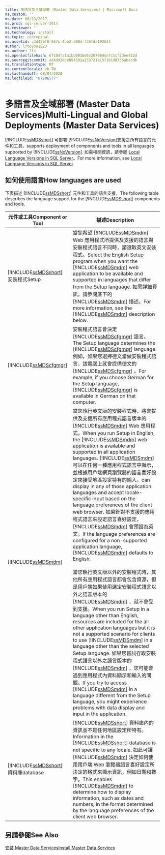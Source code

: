 ```yaml
---
title: 多語言及全域部署 (Master Data Services) | Microsoft Docs
ms.custom: ''
ms.date: 06/13/2017
ms.prod: sql-server-2014
ms.reviewer: ''
ms.technology: install
ms.topic: conceptual
ms.assetid: c3d485f8-867c-4aa2-a90d-f38fda192534
author: lrtoyou1223
ms.author: lle
ms.openlocfilehash: 6f10dfa1a1bb001bd6b207064de7c1cf2dee452d
ms.sourcegitcommit: ad4d92dce894592a259721a1571b1d8736abacdb
ms.translationtype: MT
ms.contentlocale: zh-TW
ms.lasthandoff: 08/04/2020
ms.locfileid: "87706577"
---
```

# <a name="multi-lingual-and-global-deployments-master-data-services"></a><span data-ttu-id="41d36-102">多語言及全域部署 (Master Data Services)</span><span class="sxs-lookup"><span data-stu-id="41d36-102">Multi-Lingual and Global Deployments (Master Data Services)</span></span>
  [!INCLUDE[ssMDSshort](../../includes/ssmdsshort-md.md)] <span data-ttu-id="41d36-103">可部署 [!INCLUDE[ssNoVersion](../../includes/ssnoversion-md.md)]支援之所有語言的元件和工具。</span><span class="sxs-lookup"><span data-stu-id="41d36-103">supports deployment of components and tools in all languages supported by [!INCLUDE[ssNoVersion](../../includes/ssnoversion-md.md)].</span></span> <span data-ttu-id="41d36-104">如需相關資訊，請參閱 [Local Language Versions in SQL Server](../../sql-server/install/local-language-versions-in-sql-server.md)。</span><span class="sxs-lookup"><span data-stu-id="41d36-104">For more information, see [Local Language Versions in SQL Server](../../sql-server/install/local-language-versions-in-sql-server.md).</span></span>  
  
## <a name="how-languages-are-used"></a><span data-ttu-id="41d36-105">如何使用語言</span><span class="sxs-lookup"><span data-stu-id="41d36-105">How languages are used</span></span>  
 <span data-ttu-id="41d36-106">下表描述 [!INCLUDE[ssMDSshort](../../includes/ssmdsshort-md.md)] 元件和工具的語言支援。</span><span class="sxs-lookup"><span data-stu-id="41d36-106">The following table describes the language support for the [!INCLUDE[ssMDSshort](../../includes/ssmdsshort-md.md)] components and tools.</span></span>  
  
|<span data-ttu-id="41d36-107">元件或工具</span><span class="sxs-lookup"><span data-stu-id="41d36-107">Component or Tool</span></span>|<span data-ttu-id="41d36-108">描述</span><span class="sxs-lookup"><span data-stu-id="41d36-108">Description</span></span>|  
|-----------------------|-----------------|  
|[!INCLUDE[ssMDSshort](../../includes/ssmdsshort-md.md)] <span data-ttu-id="41d36-109">安裝程式</span><span class="sxs-lookup"><span data-stu-id="41d36-109">Setup</span></span>|<span data-ttu-id="41d36-110">當您希望 [!INCLUDE[ssMDSmdm](../../includes/ssmdsmdm-md.md)] Web 應用程式所提供及支援的語言與安裝程式語言不同時，請選取英文安裝程式。</span><span class="sxs-lookup"><span data-stu-id="41d36-110">Select the English Setup program when you want the [!INCLUDE[ssMDSmdm](../../includes/ssmdsmdm-md.md)] web application to be available and supported in languages that differ from the Setup language.</span></span> <span data-ttu-id="41d36-111">如需詳細資訊，請參閱底下的 [!INCLUDE[ssMDSmdm](../../includes/ssmdsmdm-md.md)] 描述。</span><span class="sxs-lookup"><span data-stu-id="41d36-111">For more information, see the [!INCLUDE[ssMDSmdm](../../includes/ssmdsmdm-md.md)] description below.</span></span>|  
|[!INCLUDE[ssMDScfgmgr](../../includes/ssmdscfgmgr-md.md)]|<span data-ttu-id="41d36-112">安裝程式語言會決定 [!INCLUDE[ssMDScfgmgr](../../includes/ssmdscfgmgr-md.md)] 語言。</span><span class="sxs-lookup"><span data-stu-id="41d36-112">The Setup language determines the [!INCLUDE[ssMDScfgmgr](../../includes/ssmdscfgmgr-md.md)] language.</span></span> <span data-ttu-id="41d36-113">例如，如果您選擇德文當做安裝程式語言，該電腦上就會提供德文的 [!INCLUDE[ssMDScfgmgr](../../includes/ssmdscfgmgr-md.md)] 。</span><span class="sxs-lookup"><span data-stu-id="41d36-113">For example, if you choose German for the Setup language, [!INCLUDE[ssMDScfgmgr](../../includes/ssmdscfgmgr-md.md)] is available in German on that computer.</span></span>|  
|[!INCLUDE[ssMDSmdm](../../includes/ssmdsmdm-md.md)]|<span data-ttu-id="41d36-114">當您執行英文版的安裝程式時，將會提供及支援所有應用程式語言版本的 [!INCLUDE[ssMDSmdm](../../includes/ssmdsmdm-md.md)] Web 應用程式。</span><span class="sxs-lookup"><span data-stu-id="41d36-114">When you run Setup in English, the [!INCLUDE[ssMDSmdm](../../includes/ssmdsmdm-md.md)] web application is available and supported in all application languages.</span></span> [!INCLUDE[ssMDSmdm](../../includes/ssmdsmdm-md.md)] <span data-ttu-id="41d36-115">可以在任何一種應用程式語言中顯示，並根據用戶端網頁瀏覽器的語言喜好設定來接受地區設定特有的輸入。</span><span class="sxs-lookup"><span data-stu-id="41d36-115">can display in any of those application languages and accept locale-specific input based on the language preferences of the client web browser.</span></span> <span data-ttu-id="41d36-116">如果針對不支援的應用程式語言來設定語言喜好設定， [!INCLUDE[ssMDSmdm](../../includes/ssmdsmdm-md.md)] 會預設為英文。</span><span class="sxs-lookup"><span data-stu-id="41d36-116">If the language preferences are configured for a non-supported application language, [!INCLUDE[ssMDSmdm](../../includes/ssmdsmdm-md.md)] defaults to English.</span></span><br /><br /> <span data-ttu-id="41d36-117">當您執行英文版以外的安裝程式時，其他所有應用程式語言都會包含資源，但是用戶端如果使用選定安裝程式語言以外之語言版本的 [!INCLUDE[ssMDSmdm](../../includes/ssmdsmdm-md.md)] ，就不會受到支援。</span><span class="sxs-lookup"><span data-stu-id="41d36-117">When you run Setup in a language other than English, resources are included for the all other application languages but it is not a supported scenario for clients to use [!INCLUDE[ssMDSmdm](../../includes/ssmdsmdm-md.md)] in a language other than the selected Setup language.</span></span> <span data-ttu-id="41d36-118">如果您嘗試存取安裝程式語言以外之語言版本的 [!INCLUDE[ssMDSmdm](../../includes/ssmdsmdm-md.md)] ，您可能會遇到應用程式內資料顯示和輸入的問題。</span><span class="sxs-lookup"><span data-stu-id="41d36-118">If you try to access [!INCLUDE[ssMDSmdm](../../includes/ssmdsmdm-md.md)] in a language different from the Setup language, you might experience problems with data display and input in the application.</span></span>|  
|[!INCLUDE[ssMDSshort](../../includes/ssmdsshort-md.md)] <span data-ttu-id="41d36-119">資料庫</span><span class="sxs-lookup"><span data-stu-id="41d36-119">database</span></span>|<span data-ttu-id="41d36-120">[!INCLUDE[ssMDSshort](../../includes/ssmdsshort-md.md)] 資料庫內的資訊並不是任何地區設定所特有。</span><span class="sxs-lookup"><span data-stu-id="41d36-120">Information in the [!INCLUDE[ssMDSshort](../../includes/ssmdsshort-md.md)] database is not specific to any locale.</span></span> <span data-ttu-id="41d36-121">如此可讓 [!INCLUDE[ssMDSmdm](../../includes/ssmdsmdm-md.md)] 決定如何使用用戶端 Web 瀏覽器語言喜好設定所決定的格式來顯示資訊，例如日期和數字。</span><span class="sxs-lookup"><span data-stu-id="41d36-121">This enables [!INCLUDE[ssMDSmdm](../../includes/ssmdsmdm-md.md)] to determine how to display information, such as dates and numbers, in the format determined by the language preferences of the client web browser.</span></span>|  
  
## <a name="see-also"></a><span data-ttu-id="41d36-122">另請參閱</span><span class="sxs-lookup"><span data-stu-id="41d36-122">See Also</span></span>  
 [<span data-ttu-id="41d36-123">安裝 Master Data Services</span><span class="sxs-lookup"><span data-stu-id="41d36-123">Install Master Data Services</span></span>](install-master-data-services.md)  
  
  
